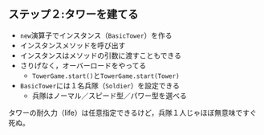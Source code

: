 ## ステップ２:タワーを建てる

* `new`演算子でインスタンス（`BasicTower`）を作る
* インスタンスメソッドを呼び出す
* インスタンスはメソッドの引数に渡すこともできる
* さりげなく，オーバーロードをやってる
  * `TowerGame.start()`と`TowerGame.start(Tower)`
* `BasicTower`には１名兵隊（`Soldier`）を設定できる
  * 兵隊はノーマル／スピード型／パワー型を選べる

タワーの耐久力（life）は任意指定できるけど，兵隊１人じゃほぼ無意味ですぐ死ぬ。
